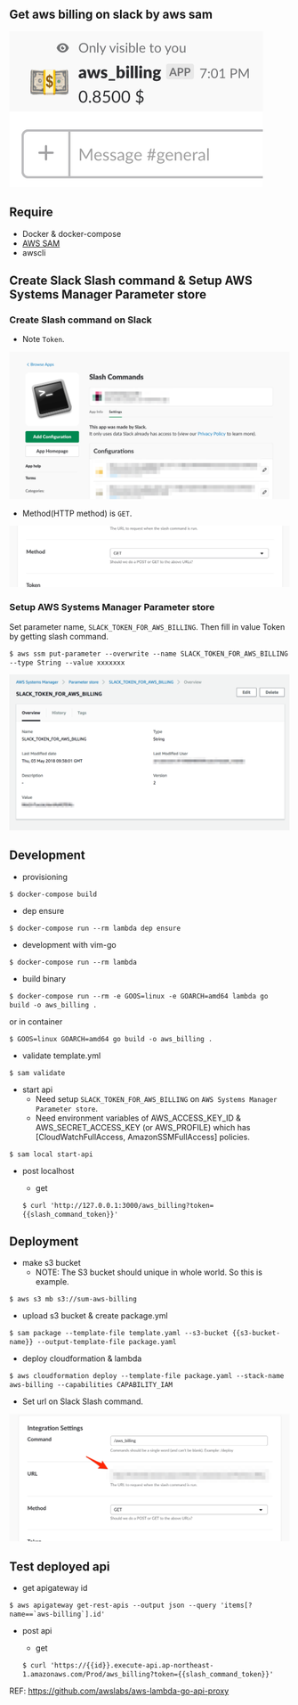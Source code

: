 ## Get aws billing on slack by aws sam

![](https://raw.githubusercontent.com/maeda1150/get_aws_billing_on_slack_by_aws_sam/master/images/result.png)

## Require

* Docker & docker-compose
* [AWS SAM](https://github.com/awslabs/serverless-application-model)
* awscli

## Create Slack Slash command & Setup AWS Systems Manager Parameter store

### Create Slash command on Slack

* Note `Token`.

![](https://raw.githubusercontent.com/maeda1150/get_aws_billing_on_slack_by_aws_sam/master/images/slash_command.png)

* Method(HTTP method) is `GET`.

![](https://raw.githubusercontent.com/maeda1150/get_aws_billing_on_slack_by_aws_sam/master/images/http-method.png)

### Setup AWS Systems Manager Parameter store

Set parameter name, `SLACK_TOKEN_FOR_AWS_BILLING`.
Then fill in value Token by getting slash command.

```
$ aws ssm put-parameter --overwrite --name SLACK_TOKEN_FOR_AWS_BILLING --type String --value xxxxxxx
```

![](https://github.com/maeda1150/get_aws_billing_on_slack_by_aws_sam/blob/master/images/ssm.png)

## Development

* provisioning

```
$ docker-compose build
```

* dep ensure

```
$ docker-compose run --rm lambda dep ensure
```

* development with vim-go

```
$ docker-compose run --rm lambda
```

* build binary

```
$ docker-compose run --rm -e GOOS=linux -e GOARCH=amd64 lambda go build -o aws_billing .
```

or in container

```
$ GOOS=linux GOARCH=amd64 go build -o aws_billing .
```

* validate template.yml

```
$ sam validate
```

* start api
  * Need setup `SLACK_TOKEN_FOR_AWS_BILLING` on `AWS Systems Manager Parameter store`.
  * Need environment variables of AWS_ACCESS_KEY_ID & AWS_SECRET_ACCESS_KEY (or AWS_PROFILE) which has [CloudWatchFullAccess, AmazonSSMFullAccess] policies.

```
$ sam local start-api
```

* post localhost

  * get

  ```
  $ curl 'http://127.0.0.1:3000/aws_billing?token={{slash_command_token}}'
  ```

## Deployment

* make s3 bucket
  * NOTE: The S3 bucket should unique in whole world. So this is example.

```
$ aws s3 mb s3://sum-aws-billing
```

* upload s3 bucket & create package.yml

```
$ sam package --template-file template.yaml --s3-bucket {{s3-bucket-name}} --output-template-file package.yaml
```

* deploy cloudformation & lambda

```
$ aws cloudformation deploy --template-file package.yaml --stack-name aws-billing --capabilities CAPABILITY_IAM
```

* Set url on Slack Slash command.

![](https://github.com/maeda1150/get_aws_billing_on_slack_by_aws_sam/blob/master/images/url.png)

## Test deployed api

* get apigateway id

```
$ aws apigateway get-rest-apis --output json --query 'items[?name==`aws-billing`].id'
```

* post api

  * get

  ```
  $ curl 'https://{{id}}.execute-api.ap-northeast-1.amazonaws.com/Prod/aws_billing?token={{slash_command_token}}'
  ```

REF: https://github.com/awslabs/aws-lambda-go-api-proxy
